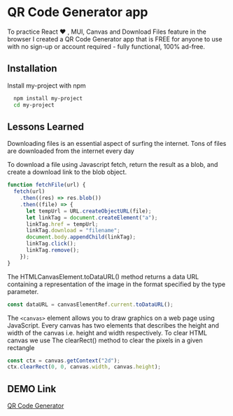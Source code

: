 # QR Code Generator app

To practice React ❤️ , MUI, Canvas and Download Files feature in the browser I created a QR Code Generator app that is FREE for anyone to use with no sign-up or account required - fully functional, 100% ad-free.

## Installation

Install my-project with npm

```bash
  npm install my-project
  cd my-project
```

## Lessons Learned

Downloading files is an essential aspect of surfing the internet. Tons of files are downloaded from the internet every day

To download a file using Javascript fetch, return the result as a blob, and create a download link to the blob object.

```javascript
function fetchFile(url) {
  fetch(url)
    .then((res) => res.blob())
    .then((file) => {
      let tempUrl = URL.createObjectURL(file);
      let linkTag = document.createElement("a");
      linkTag.href = tempUrl;
      linkTag.download = "filename";
      document.body.appendChild(linkTag);
      linkTag.click();
      linkTag.remove();
    });
}
```

The HTMLCanvasElement.toDataURL() method returns a data URL containing a representation of the image in the format specified by the type parameter.

```javascript
const dataURL = canvasElementRef.current.toDataURL();
```

The `<canvas>` element allows you to draw graphics on a web page using JavaScript.
Every canvas has two elements that describes the height and width of the canvas i.e. height and width respectively.
To clear HTML canvas we use The clearRect() method to clear the pixels in a given rectangle

```javascript
const ctx = canvas.getContext("2d");
ctx.clearRect(0, 0, canvas.width, canvas.height);
```

## DEMO Link

[QR Code Generator](https://qr-code-tool.netlify.app/)
